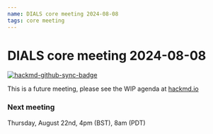 ```yaml
---
name: DIALS core meeting 2024-08-08
tags: core meeting
---
```


# DIALS core meeting 2024-08-08

[![hackmd-github-sync-badge](https://hackmd.io/vF2jazY3Q3ucYXpqbpTW1Q/badge)](https://hackmd.io/vF2jazY3Q3ucYXpqbpTW1Q)

This is a future meeting, please see the WIP agenda at [hackmd.io](https://hackmd.io/vF2jazY3Q3ucYXpqbpTW1Q)


### Next meeting

Thursday, August 22nd, 4pm (BST), 8am (PDT)
